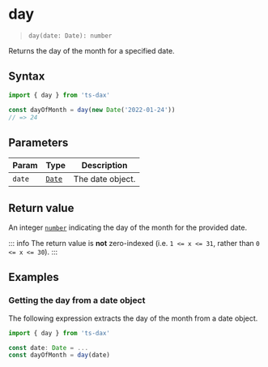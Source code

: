 # day

> `day(date: Date): number`

Returns the day of the month for a specified date.

## Syntax

```ts
import { day } from 'ts-dax'

const dayOfMonth = day(new Date('2022-01-24'))
// => 24
```

## Parameters

| Param  | Type           | Description      |
| ------ | -------------- | ---------------- |
| `date` | [`Date`][date] | The date object. |

## Return value

An integer [`number`][number] indicating the day of the month for the provided date.

::: info
The return value is **not** zero-indexed (i.e. `1 <= x <= 31`, rather than `0 <= x <= 30`).
:::

## Examples

### Getting the day from a date object

The following expression extracts the day of the month from a date object.

```ts
import { day } from 'ts-dax'

const date: Date = ...
const dayOfMonth = day(date)
```

[date]: /guide/date-objects
[number]: https://developer.mozilla.org/en-US/docs/Web/JavaScript/Reference/Global_Objects/Number
